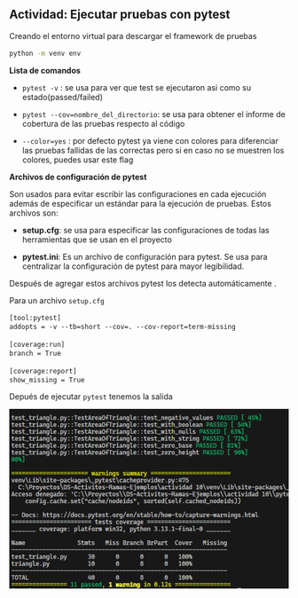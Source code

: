 ## Actividad: Ejecutar pruebas con pytest

Creando el entorno virtual para descargar el framework de pruebas

```bash
python -m venv env
```

**Lista de comandos**

- `pytest -v` : se usa para ver que test se ejecutaron asi como su estado(passed/failed)

- `pytest --cov=nombre_del_directorio`: se usa para obtener el informe de cobertura de las pruebas respecto al código

- `--color=yes` : por defecto pytest ya viene con colores para diferenciar las pruebas fallidas de las correctas pero si en caso no se muestren los colores, puedes usar este flag

**Archivos de configuración de pytest**

Son usados para evitar escribir las configuraciones en cada ejecución además de especificar un estándar para la ejecución de pruebas. Estos archivos son:

- **setup.cfg**: se usa para especificar las configuraciones de todas las herramientas que se usan en el proyecto

- **pytest.ini**: Es un archivo de configuración para pytest. Se usa para centralizar la configuración de pytest para mayor legibilidad.

Después de agregar estos archivos pytest los detecta automáticamente .

Para un archivo `setup.cfg`

```setup
[tool:pytest]
addopts = -v --tb=short --cov=. --cov-report=term-missing

[coverage:run]
branch = True

[coverage:report]
show_missing = True

```

Depués de ejecutar `pytest` tenemos la salida

![imagen1](imagen1.png)
